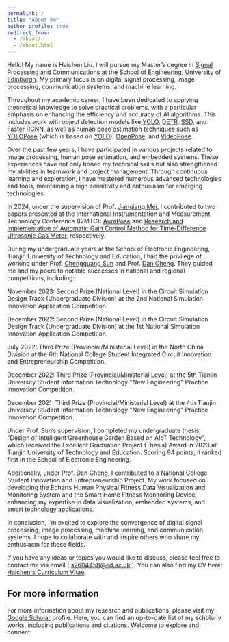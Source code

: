 ```yaml
---
permalink: /
title: "About me"
author_profile: true
redirect_from: 
  - /about/
  - /about.html
---
```


Hello! My name is Haichen Liu. I will pursue my Master’s degree in [Signal Processing and Communications](https://postgraduate.degrees.ed.ac.uk/?r=site/view&id=20) at the [School of Engineering](https://eng.ed.ac.uk/), [University of Edinburgh](https://www.ed.ac.uk/). My primary focus is on digital signal processing, image processing, communication systems, and machine learning.

Throughout my academic career, I have been dedicated to applying theoretical knowledge to solve practical problems, with a particular emphasis on enhancing the efficiency and accuracy of AI algorithms. This includes work with object detection models like [YOLO](https://github.com/ultralytics/ultralytics), [DETR](https://github.com/facebookresearch/detr), [SSD](https://github.com/amdegroot/ssd.pytorch), and [Faster RCNN](https://github.com/jwyang/faster-rcnn.pytorch), as well as human pose estimation techniques such as [YOLOPose](https://arxiv.org/abs/2204.06806) (which is based on [YOLO](https://github.com/ultralytics/ultralytics)), [OpenPose](https://github.com/CMU-Perceptual-Computing-Lab/openpose), and [VideoPose](https://github.com/facebookresearch/VideoPose3D).

Over the past few years, I have participated in various projects related to image processing, human pose estimation, and embedded systems. These experiences have not only honed my technical skills but also strengthened my abilities in teamwork and project management. Through continuous learning and exploration, I have mastered numerous advanced technologies and tools, maintaining a high sensitivity and enthusiasm for emerging technologies.

In 2024, under the supervision of Prof. [Jianqiang Mei](https://dianzi.tute.edu.cn/info/1291/25232.htm), I contributed to two papers presented at the International Instrumentation and Measurement Technology Conference (I2MTC): [AuraPose](https://ieeexplore.ieee.org/document/10561032) and
[Research and Implementation of Automatic Gain Control Method for Time-Difference Ultrasonic Gas Meter](https://ieeexplore.ieee.org/document/10561236), respectively.


During my undergraduate years at the School of Electronic Engineering, Tianjin University of Technology and Education, I had the privilege of working under Prof. [Chengguang Sun](https://dianzi.tute.edu.cn/info/1291/25242.htm) and Prof. [Dan Cheng](https://dianzi.tute.edu.cn/info/1291/25162.htm). They guided me and my peers to notable successes in national and regional competitions, including:

November 2023: Second Prize (National Level) in the Circuit Simulation Design Track (Undergraduate Division) at the 2nd National Simulation Innovation Application Competition.

December 2022: Second Prize (National Level) in the Circuit Simulation Design Track (Undergraduate Division) at the 1st National Simulation Innovation Application Competition.

July 2022: Third Prize (Provincial/Ministerial Level) in the North China Division at the 6th National College Student Integrated Circuit Innovation and Entrepreneurship Competition.

December 2022: Third Prize (Provincial/Ministerial Level) at the 5th Tianjin University Student Information Technology "New Engineering" Practice Innovation Competition.

December 2021: Third Prize (Provincial/Ministerial Level) at the 4th Tianjin University Student Information Technology "New Engineering" Practice Innovation Competition.

Under Prof. Sun’s supervision, I completed my undergraduate thesis, "Design of Intelligent Greenhouse Garden Based on AIoT Technology", which received the Excellent Graduation Project (Thesis) Award in 2023 at Tianjin University of Technology and Education. Scoring 94 points, it ranked first in the School of Electronic Engineering.

Additionally, under Prof. Dan Cheng, I contributed to a National College Student Innovation and Entrepreneurship Project. My work focused on developing the Echarts Human Physical Fitness Data Visualization and Monitoring System and the Smart Home Fitness Monitoring Device, enhancing my expertise in data visualization, embedded systems, and smart technology applications.

In conclusion, I’m excited to explore the convergence of digital signal processing, image processing, machine learning, and communication systems. I hope to collaborate with and inspire others who share my enthusiasm for these fields.

If you have any ideas or topics you would like to discuss, please feel free to contact me via email ( s2604458@ed.ac.uk ). You can also find my CV here: [Haichen's Curriculum Vitae](assets/HaichenLiuCV2.pdf).

For more information
------
For more information about my research and publications, please visit my [Google Scholar](https://scholar.google.com/citations?hl=en&user=wv4jqDEAAAAJ) profile. Here, you can find an up-to-date list of my scholarly works, including publications and citations. Welcome to explore and connect!
